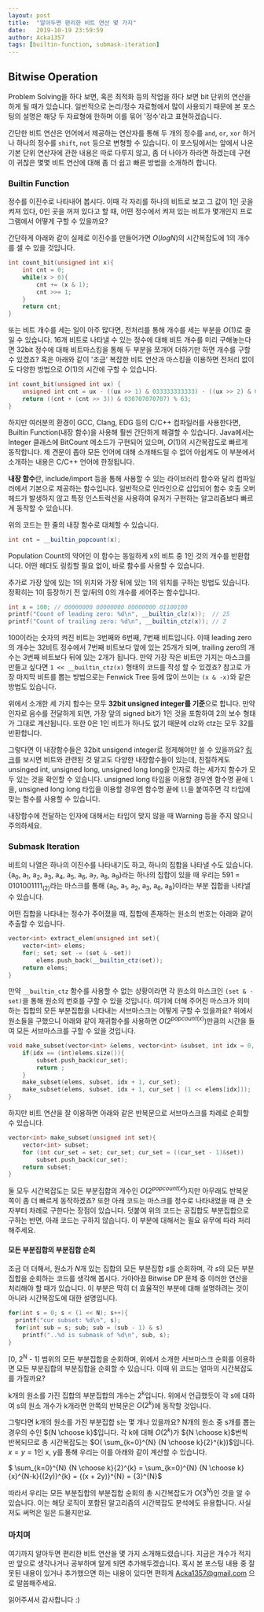 ```yaml
---
layout: post
title:  "알아두면 편리한 비트 연산 몇 가지"
date:   2019-10-19 23:59:59
author: Acka1357
tags: [builtin-function, submask-iteration]
---
```


## Bitwise Operation

Problem Solving을 하다 보면, 혹은 최적화 등의 작업을 하다 보면 bit 단위의 연산을 하게 될 때가 있습니다. 일반적으로 논리/정수 자료형에서 많이 사용되기 때문에 본 포스팅의 설명은 해당 두 자료형에 한하며 이를 묶어 '정수'라고 표현하겠습니다. 

간단한 비트 연산은 언어에서 제공하는 연산자를 통해 두 개의 정수를 ```and```, ```or```, ```xor``` 하거나 하나의 정수를 ```shift```, ```not``` 등으로 변형할 수 있습니다. 이 포스팅에서는 앞에서 나온 기본 단위 연산자에 관한 내용은 따로 다루지 않고, 좀 더 나아가 하라면 하겠는데 구현이 귀찮은 몇몇 비트 연산에 대해 좀 더 쉽고 빠른 방법을 소개하려 합니다.



### Builtin Function

정수를 이진수로 나타내어 봅시다. 이때 각 자리를 하나의 비트로 보고 그 값이 1인 곳을 켜져 있다, 0인 곳을 꺼져 있다고 할 때, 어떤 정수에서 켜져 있는 비트가 몇개인지 프로그램에서 어떻게 구할 수 있을까요?

간단하게 아래와 같이 실제로 이진수를 만들어가면 $O(logN)$의 시간복잡도에 1의 개수를 셀 수 있을 것입니다.

```cpp
int count_bit(unsigned int x){
	int cnt = 0;
	while(x > 0){
		cnt += (x & 1);
		cnt >>= 1;
	}
	return cnt;
}
```



또는 비트 개수를 세는 일이 아주 많다면, 전처리를 통해 개수를 세는 부분을 $O(1)$로 줄일 수 있습니다. 16개 비트로 나타낼 수 있는 정수에 대해 비트 개수를 미리 구해놓는다면 32bit 정수에 대해 비트마스킹을 통해 두 부분을 쪼개어 더하기만 하면 개수를 구할 수 있겠죠? 혹은 아래와 같이 '조금' 복잡한 비트 연산과 마스킹을 이용하면 전처리 없이도 다양한 방법으로 $O(1)$의 시간에 구할 수 있습니다.

```cpp
int count_bit(unsigned int ux) {
	unsigned int cnt = ux - ((ux >> 1) & 033333333333) - ((ux >> 2) & 011111111111);
	return ((cnt + (cnt >> 3)) & 030707070707) % 63;
}
```



하지만 여러분의 환경이 GCC, Clang, EDG 등의 C/C++ 컴파일러를 사용한다면, Builtin Function(내장 함수)을 사용해 훨씬 간단하게 해결할 수 있습니다.  Java에서는 Integer 클래스에 BitCount 메소드가 구현되어 있으며, $O(1)$의 시간복잡도로 빠르게 동작합니다. 제 견문이 좁아 모든 언어에 대해 소개해드릴 수 없어 아쉽게도 이 부분에서 소개하는 내용은 C/C++ 언어에 한정됩니다.

**내장 함수**란, include/import 등을 통해 사용할 수 있는 라이브러리 함수와 달리 컴파일러에서 기본으로 제공하는 함수입니다. 일반적으로 인라인으로 삽입되어 함수 호출 오버헤드가 발생하지 않고 특정 인스트럭션을 사용하여 유저가 구현하는 알고리즘보다 빠르게 동작할 수 있습니다.

위의 코드는 한 줄의 내장 함수로 대체할 수 있습니다.

```cpp
int cnt = __builtin_popcount(x);
```

Population Count의 약어인 이 함수는 동일하게 x의 비트 중 1인 것의 개수를 반환합니다. 어떤 헤더도 링킹할 필요 없이, 바로 함수를 사용할 수 있습니다.

추가로 가장 앞에 있는 1의 위치와 가장 뒤에 있는 1의 위치를 구하는 방법도 있습니다. 정확히는 1이 등장하기 전 앞/뒤의 0의 개수를 세어주는 함수입니다.

```cpp
int x = 100; // 00000000 00000000 00000000 01100100
printf("Count of leading zero: %d\n", __builtin_clz(x));  // 25
printf("Count of trailing zero: %d\n", __builtin_ctz(x)); // 2
```

100이라는 숫자의 켜진 비트는 3번째와 6번째, 7번째 비트입니다. 이때 leading zero의 개수는 32비트 정수에서 7번째 비트보다 앞에 있는 25개가 되며, trailing zero의 개수는 3번째 비트보다 뒤에 있는 2개가 됩니다. 만약 가장 작은 비트만 가지는 마스크를 만들고 싶다면 ```1 << __builtin_ctz(x)``` 형태의 코드를 작성 할 수 있겠죠? 참고로 가장 마지막 비트를 뽑는 방법으로는 Fenwick Tree 등에 많이 쓰이는 ```(x & -x)```와 같은 방법도 있습니다.

위에서 소개한 세 가지 함수는 모두 **32bit unsigned integer를 기준**으로 합니다. 만약 인자로 음수를 전달하게 되면,  가장 앞의 signed bit가 1인 것을 포함하여 2의 보수 형태가 그대로 계산됩니다. 또한 0은 1인 비트가 하나도 없기 때문에 clz와 ctz는 모두 32를 반환합니다. 

그렇다면 이 내장함수들은 32bit unsigend integer로 정제해야만 쓸 수 있을까요? [링크](https://gcc.gnu.org/onlinedocs/gcc/Other-Builtins.html)를 보시면 비트와 관련된 것 말고도 다양한 내장함수들이 있는데, 친절하게도 unsinged int, unsigned long, unsigned long long을 인자로 하는 세가지 함수가 모두 있는 것을 확인할 수 있습니다. unsigned long 타입을 이용할 경우엔 함수명 끝에 ```l```을, unsigned long long 타입을 이용할 경우엔 함수명 끝에 ```ll```을 붙여주면 각 타입에 맞는 함수를 사용할 수 있습니다.  

내장함수에 전달하는 인자에 대해서는 타입이 맞지 않을 때 Warning 등을 주지 않으니 주의하세요.



### Submask Iteration

비트의 나열은 하나의 이진수를 나타내기도 하고, 하나의 집합을 나타낼 수도 있습니다. {a<sub>0</sub>, a<sub>1</sub>, a<sub>2</sub>, a<sub>3</sub>, a<sub>4</sub>, a<sub>5</sub>, a<sub>6</sub>, a<sub>7</sub>, a<sub>8</sub>, a<sub>9</sub>}라는 하나의 집합이 있을 때 우리는 591 = 0101001111<sub>(2)</sub>라는 마스크를 통해 {a<sub>0</sub>, a<sub>1</sub>, a<sub>2</sub>, a<sub>3</sub>, a<sub>6</sub>, a<sub>8</sub>}이라는 부분 집합을 나타낼 수 있습니다.  

어떤 집합을 나타내는 정수가 주어졌을 때, 집합에 존재하는 원소의 번호는 아래와 같이 추출할 수 있습니다.

```cpp
vector<int> extract_elem(unsigned int set){
	vector<int> elems;
	for(; set; set -= (set & -set))
		elems.push_back(__builtin_ctz(set));
	return elems;
}
```

만약 ```__builtin_ctz``` 함수를 사용할 수 없는 상황이라면 각 원소의 마스크인 ```(set & -set)```을 통해 원소의 번호를 구할 수 있을 것입니다. 여기에 더해 주어진 마스크가 의미하는 집합의 모든 부분집합을 나타내는 서브마스크는 어떻게 구할 수 있을까요? 위에서 원소들을 구했으니 아래와 같이 재귀함수를 사용하면 $O({2}^{popcount(x)})$만큼의 시간을 들여 모든 서브마스크를 구할 수 있을 것입니다.

```cpp
void make_subset(vector<int> &elems, vector<int> &subset, int idx = 0, int cur_set = 0){
	if(idx == (int)elems.size()){
		subset.push_back(cur_set);
		return ;
	}
	make_subset(elems, subset, idx + 1, cur_set);
	make_subset(elems, subset, idx + 1, cur_set | (1 << elems[idx]));
}
```

하지만 비트 연산을 잘 이용하면 아래와 같은 반복문으로 서브마스크를 차례로 순회할 수 있습니다.

```cpp
vector<int> make_subset(unsigned int set){
	vector<int> subset;
	for (int cur_set = set; cur_set; cur_set = ((cur_set - 1)&set))
		subset.push_back(cur_set);
	return subset;
}
```

둘 모두 시간복잡도는 모든 부분집합의 개수인 $O({2}^{popcount(x)})$지만 아무래도 반복문 쪽이 좀 더 빠르게 동작하겠죠? 또한 아래 코드는 마스크를 정수로 나타내었을 때 큰 숫자부터 차례로 구한다는 장점이 있습니다. 덧붙여 위의 코드는 공집합도 부분집합으로 구하는 반면, 아래 코드는 구하지 않습니다. 이 부분에 대해서는 필요 유무에 따라 처리해주세요.



#### 모든 부분집합의 부분집합 순회

조금 더 더해서, 원소가 $N$개 있는 집합의 모든 부분집합 $s$를 순회하며, 각 $s$의 모든 부분집합을 순회하는 코드를 생각해 봅시다. 가아아끔 Bitwise DP 문제 중 이러한 연산을 처리해야 할 때가 있습니다. 이 부분은 딱히 더 효율적인 부분에 대해 설명하려는 것이 아니라 시간복잡도에 대한 설명입니다.

```cpp
for(int s = 0; s < (1 << N); s++){
  printf("cur subset: %d\n", s);
  for(int sub = s; sub; sub = (sub - 1) & s)
    printf("..%d is submask of %d\n", sub, s);
}
```

[0, 2<sup>N</sup> - 1] 범위의 모든 부분집합을 순회하며, 위에서 소개한 서브마스크 순회를 이용하면 모든 부분집합의 부분집합을 순회할 수 있습니다. 이때 위 코드는 얼마의 시간복잡도를 가질까요?

k개의 원소를 가진 집합의 부분집합의 개수는 2<sup>k</sup>입니다. 위에서 언급했듯이 각 s에 대하여 s의 원소 개수가 k개라면 안쪽의 반복문은 $O({2}^{k})$에 동작할 것입니다.

그렇다면 k개의 원소를 가진 부분집합 s는 몇 개나 있을까요? N개의 원소 중 s개를 뽑는 경우의 수인 ${N \choose k}$입니다. 각 k에 대해 $O({2}^{k})$가 ${N \choose k}$번씩 반복되므로 총 시간복잡도는 $O( \sum_{k=0}^{N} {N \choose k}{2}^{k})$입니다. $x=y=1$인 x, y를 통해 우리는 이를 아래와 같이 계산할 수 있습니다.

$ \sum_{k=0}^{N} {N \choose k}{2}^{k} = \sum_{k=0}^{N} {N \choose k}{x}^{N-k}{(2y)}^{k} = {(x + 2y)}^{N} = {3}^{N}$ 

따라서 우리는 모든 부분집합의 부분집합 순회의 총 시간복잡도가 $O({3}^{N})$인 것을 알 수 있습니다. 이는 해당 로직이 포함된 알고리즘의 시간복잡도 분석에도 유용합니다. 사실 저도 써먹은 일은 드물지만요.



### 마치며

여기까지 알아두면 편리한 비트 연산을 몇 가지 소개해드렸습니다. 지금은 개수가 적지만 앞으로 생각나거나 공부하며 알게 되면 추가해두겠습니다. 혹시 본 포스팅 내용 중 잘못된 내용이 있거나 추가했으면 하는 내용이 있다면 편하게 Acka1357@gmail.com 으로 말씀해주세요.

읽어주셔서 감사합니다 :)
